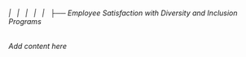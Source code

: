 ###### |   |   |   |   |   ├── Employee Satisfaction with Diversity and Inclusion Programs

*Add content here*